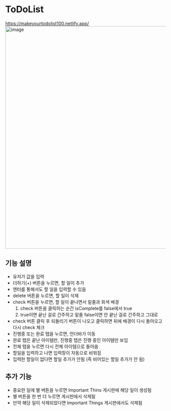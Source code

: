 # ToDoList
https://makeyourtodolist100.netlify.app/
<img width="700" alt="image" src="https://github.com/Jeongsunga/ToDoList/assets/117284577/a428f1f3-dfb7-4911-8863-32817997879c">
## 기능 설명
* 유저가 값을 입력
* 더하기(+) 버튼을 누르면, 할 일이 추가
* 엔터를 통해서도 할 일을 입력할 수 있음
* delete 버튼을 누르면, 할 일이 삭제
* check 버튼을 누르면, 할 일이 끝나면서 밑줄과 회색 배경
  1. check 버튼을 클릭하는 순간 isComplete를 false에서 true
  2. true이면 끝난 걸로 간주하고 밑줄
     false이면 안 끝난 걸로 간주하고 그대로
* check 버튼 클릭 후 되돌리기 버튼이 나오고 클릭하면 뒤에 배경이 다시 돌아오고 다시 check 체크
* 진행중 또는 완료 탭을 누르면, 언더바가 이동
* 완료 탭은 끝난 아이템만, 진행중 탭은 진행 중인 아이템만 보임
* 전체 탭을 누르면 다시 전체 아이템으로 돌아옴
* 할일을 입력하고 나면 입력창이 자동으로 비워짐
* 입력한 할일이 없다면 할일 추가가 안됨 (즉 비어있는 할일 추가가 안 됨)

## 추가 기능
* 중요한 일에 별 버튼을 누르면 Important Thins 게시판에 해당 일이 생성됨
* 별 버튼을 한 번 더 누르면 게시판에서 삭제됨
* 만약 해당 일이 삭제되었다면 Important Things 게시판에서도 삭제됨
